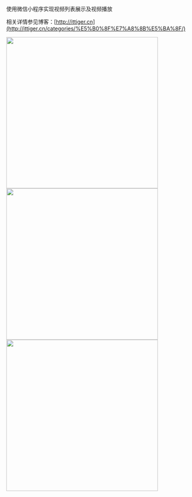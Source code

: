 使用微信小程序实现视频列表展示及视频播放

相关详情参见博客：[http://ittiger.cn](http://ittiger.cn/categories/%E5%B0%8F%E7%A8%8B%E5%BA%8F/)

<img src="/screenshots/1.jpg" width="400">

<img src="/screenshots/2.jpg" width="400">

<img src="/screenshots/3.jpg" width="400">


